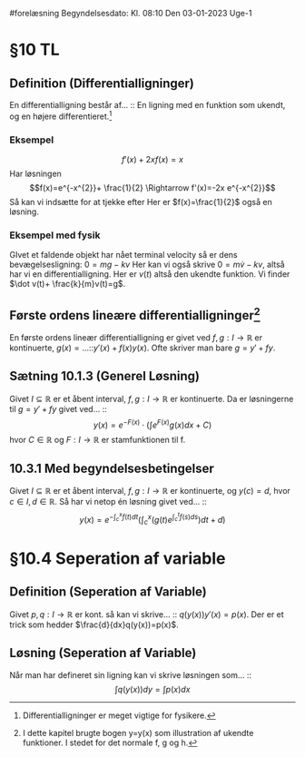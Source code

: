 #forelæsning 
Begyndelsesdato: Kl. 08:10  Den 03-01-2023   Uge-1
# §10 TL
## Definition (Differentialligninger)
En differentialligning består af... :: En ligning med en funktion som ukendt, og en højere differentieret.[^1]

### Eksempel
$$f'(x)+2xf(x)=x$$
Har løsningen $$f(x)=e^{-x^{2}}+ \frac{1}{2} \Rightarrow f'(x)=-2x e^{-x^{2}}$$
Så kan vi indsætte for at tjekke efter
Her er $f(x)=\frac{1}{2}$ også en løsning.
### Eksempel med fysik
GIvet et faldende objekt har nået terminal velocity så er dens bevægelsesligning: $0=mg-kv$ Her kan vi også skrive $0=m \dot v-kv$, altså har vi en differentialligning.
Her er $v(t)$ altså den ukendte funktion.
Vi finder $\dot v(t)+ \frac{k}{m}v(t)=g$.

## Første ordens lineære differentialligninger[^2]
En første ordens lineær differentialligning er givet ved $f,g:I \to \mathbb{R}$ er kontinuerte, $g(x)=...$::$y'(x)+f(x)y(x)$. Ofte skriver man bare $g=y'+fy$.

## Sætning 10.1.3 (Generel Løsning)
Givet $I \subseteq \mathbb{R}$ er et åbent interval, $f,g:I \to \mathbb{R}$ er kontinuerte. Da er løsningerne til $g=y'+fy$ givet ved... :: $$y(x)=e^{-F(x)}\cdot \left(\int_{}^{} e^{F(x)}g(x)dx+C\right)$$ hvor $C \in \mathbb{R}$ og $F:I \to \mathbb{R}$ er stamfunktionen til f.

## 10.3.1 Med begyndelsesbetingelser
Givet $I \subseteq \mathbb{R}$ er et åbent interval, $f,g:I \to \mathbb{R}$ er kontinuerte, og $y(c)=d$, hvor $c \in I,d \in \mathbb{R}$. Så har vi netop én løsning givet ved... :: $$y(x)=e^{-\int_{c}^{x}f(t)dt}\left(\int_{c}^{x}\left(g\left(t\right)e^{\int_{c}^{t}f(s)ds}\right)dt+d \right) $$
# §10.4 Seperation af variable
## Definition (Seperation af Variable)
Givet $p,q: I \to \mathbb{R}$ er kont. så kan vi skrive... :: $q(y(x))y'(x)=p(x)$. Der er et trick som hedder $\frac{d}{dx}q(y(x))=p(x)$.
## Løsning (Seperation af Variable)
Når man har defineret sin ligning kan vi skrive løsningen som... :: $$\int_{}^{} q(y(x))dy=\int_{}^{} p(x)dx$$


[^1]: Differentialligninger er meget vigtige for fysikere.
[^2]: I dette kapitel brugte bogen y=y(x) som illustration af ukendte funktioner. I stedet for det normale f, g og h.